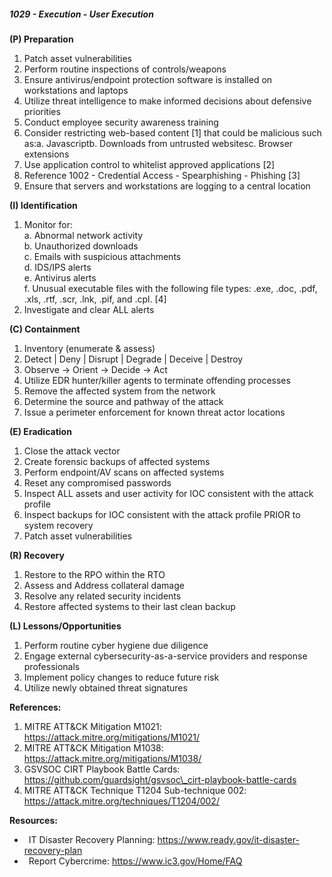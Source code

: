 ##### **1029 - Execution - User Execution**

**(P) Preparation**

1.  Patch asset vulnerabilities
2.  Perform routine inspections of controls/weapons
3.  Ensure antivirus/endpoint protection software is installed on workstations and laptops
4.  Utilize threat intelligence to make informed decisions about defensive priorities
5.  Conduct employee security awareness training
6.  Consider restricting web-based content \[1\] that could be malicious such as:a. Javascriptb. Downloads from untrusted websitesc. Browser extensions
7.  Use application control to whitelist approved applications \[2\]
8.  Reference 1002 - Credential Access - Spearphishing - Phishing \[3\]
9.  Ensure that servers and workstations are logging to a central location

**(I) Identification**

1.  Monitor for:  
    a. Abnormal network activity  
    b. Unauthorized downloads  
    c. Emails with suspicious attachments  
    d. IDS/IPS alerts  
    e. Antivirus alerts  
    f. Unusual executable files with the following file types: .exe, .doc, .pdf, .xls, .rtf, .scr, .lnk, .pif, and .cpl. \[4\]
2.  Investigate and clear ALL alerts

**(C) Containment**

1.  Inventory (enumerate & assess)
2.  Detect | Deny | Disrupt | Degrade | Deceive | Destroy
3.  Observe -> Orient -> Decide -> Act
4.  Utilize EDR hunter/killer agents to terminate offending processes
5.  Remove the affected system from the network
6.  Determine the source and pathway of the attack
7.  Issue a perimeter enforcement for known threat actor locations

**(E) Eradication**

1.  Close the attack vector
2.  Create forensic backups of affected systems
3.  Perform endpoint/AV scans on affected systems
4.  Reset any compromised passwords
5.  Inspect ALL assets and user activity for IOC consistent with the attack profile
6.  Inspect backups for IOC consistent with the attack profile PRIOR to system recovery
7.  Patch asset vulnerabilities

**(R) Recovery**

1.  Restore to the RPO within the RTO
2.  Assess and Address collateral damage
3.  Resolve any related security incidents
4.  Restore affected systems to their last clean backup

**(L) Lessons/Opportunities**

1.  Perform routine cyber hygiene due diligence
2.  Engage external cybersecurity-as-a-service providers and response professionals
3.  Implement policy changes to reduce future risk
4.  Utilize newly obtained threat signatures

**References:**

1.  MITRE ATT&CK Mitigation M1021: https://attack.mitre.org/mitigations/M1021/
2.  MITRE ATT&CK Mitigation M1038: https://attack.mitre.org/mitigations/M1038/
3.  GSVSOC CIRT Playbook Battle Cards: https://github.com/guardsight/gsvsoc\_cirt-playbook-battle-cards
4.  MITRE ATT&CK Technique T1204 Sub-technique 002: https://attack.mitre.org/techniques/T1204/002/

**Resources:**


*    IT Disaster Recovery Planning: https://www.ready.gov/it-disaster-recovery-plan
*    Report Cybercrime: https://www.ic3.gov/Home/FAQ


  

